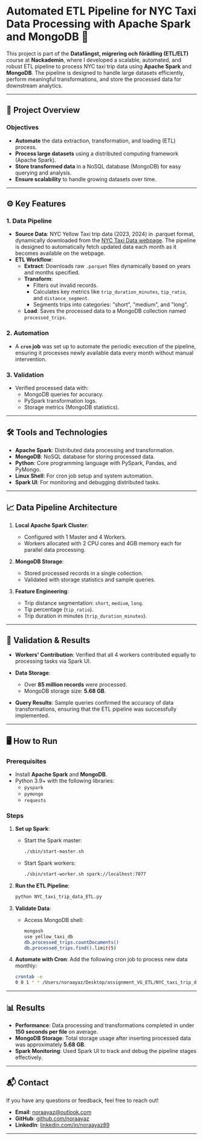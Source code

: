 # Automated ETL Pipeline for NYC Taxi Data Processing with Apache Spark and MongoDB 🚕

This project is part of the **Datafångst, migrering och förädling (ETL/ELT)** course at **Nackademin**, where I developed a scalable, automated, and robust ETL pipeline to process NYC taxi trip data using **Apache Spark** and **MongoDB**. The pipeline is designed to handle large datasets efficiently, perform meaningful transformations, and store the processed data for downstream analytics.

---

## 📂 Project Overview

### Objectives
- **Automate** the data extraction, transformation, and loading (ETL) process.
- **Process large datasets** using a distributed computing framework (Apache Spark).
- **Store transformed data** in a NoSQL database (MongoDB) for easy querying and analysis.
- **Ensure scalability** to handle growing datasets over time.

---

## ⚙️ Key Features

### 1. **Data Pipeline**
- **Source Data**: NYC Yellow Taxi trip data (2023, 2024) in .parquet format, dynamically downloaded from the [NYC Taxi Data webpage](https://www.nyc.gov/site/tlc/about/tlc-trip-record-data.page). The pipeline is designed to automatically fetch updated data each month as it becomes available on the webpage. 
- **ETL Workflow**:
  - **Extract**: Downloads raw `.parquet` files dynamically based on years and months specified.
  - **Transform**:
    - Filters out invalid records.
    - Calculates key metrics like `trip_duration_minutes`, `tip_ratio`, and `distance_segment`.
    - Segments trips into categories: "short", "medium", and "long".
  - **Load**: Saves the processed data to a MongoDB collection named `processed_trips`.

### 2. **Automation**
- A **`cron` job** was set up to automate the periodic execution of the pipeline, ensuring it processes newly available data every month without manual intervention.

### 3. **Validation**
- Verified processed data with:
  - MongoDB queries for accuracy.
  - PySpark transformation logs.
  - Storage metrics (MongoDB statistics).

---

## 🛠️ Tools and Technologies

- **Apache Spark**: Distributed data processing and transformation.
- **MongoDB**: NoSQL database for storing processed data.
- **Python**: Core programming language with PySpark, Pandas, and PyMongo.
- **Linux Shell**: For cron job setup and system automation.
- **Spark UI**: For monitoring and debugging distributed tasks.

---

## 📈 Data Pipeline Architecture

1. **Local Apache Spark Cluster**: 
   - Configured with 1 Master and 4 Workers.
   - Workers allocated with 2 CPU cores and 4GB memory each for parallel data processing.

2. **MongoDB Storage**:
   - Stored processed records in a single collection.
   - Validated with storage statistics and sample queries.

3. **Feature Engineering**:
   - Trip distance segmentation: `short`, `medium`, `long`.
   - Tip percentage (`tip_ratio`).
   - Trip duration in minutes (`trip_duration_minutes`).

---

## 🧪 Validation & Results

- **Workers' Contribution**:
  Verified that all 4 workers contributed equally to processing tasks via Spark UI.
  
- **Data Storage**:
  - Over **85 million records** were processed.
  - MongoDB storage size: **5.68 GB**.

- **Query Results**:
  Sample queries confirmed the accuracy of data transformations, ensuring that the ETL pipeline was successfully implemented.

---

## 🖥️ How to Run

### Prerequisites
- Install **Apache Spark** and **MongoDB**.
- Python 3.9+ with the following libraries:
  - `pyspark`
  - `pymongo`
  - `requests`

### Steps
1. **Set up Spark**:
    - Start the Spark master:
      ```bash
      ./sbin/start-master.sh
      ```
    - Start Spark workers:
      ```bash
      ./sbin/start-worker.sh spark://localhost:7077
      ```

2. **Run the ETL Pipeline**:
    ```bash
    python NYC_taxi_trip_data_ETL.py
    ```

3. **Validate Data**:
    - Access MongoDB shell:
      ```bash
      mongosh
      use yellow_taxi_db
      db.processed_trips.countDocuments()
      db.processed_trips.find().limit(5)
      ```

4. **Automate with Cron**:
    Add the following cron job to process new data monthly:
    ```bash
    crontab -e
    0 0 1 * * /Users/noraayaz/Desktop/assignment_VG_ETL/NYC_taxi_trip_data_ETL
    ```

---

## 📊 Results

- **Performance**: Data processing and transformations completed in under **150 seconds per file** on average.
- **MongoDB Storage**: Total storage usage after inserting processed data was approximately **5.68 GB**.
- **Spark Monitoring**: Used Spark UI to track and debug the pipeline stages effectively.

---

## 📬 Contact

If you have any questions or feedback, feel free to reach out!

- **Email**: [noraayaz@outlook.com](mailto:noraayaz@outlook.com)
- **GitHub**: [github.com/noraayaz](https://github.com/noraayaz)
- **LinkedIn**: [linkedin.com/in/noraayaz89](https://linkedin.com/in/noraayaz89)

---


